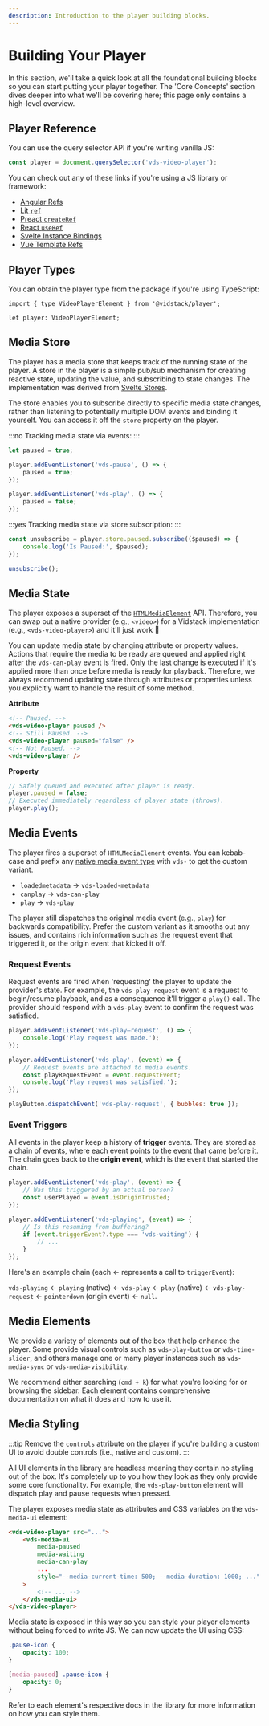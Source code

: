 ```yaml
---
description: Introduction to the player building blocks.
---
```


# Building Your Player

In this section, we'll take a quick look at all the foundational building blocks so you can
start putting your player together. The 'Core Concepts' section dives deeper into what we'll be
covering here; this page only contains a high-level overview.

## Player Reference

You can use the query selector API if you're writing vanilla JS:

```js
const player = document.querySelector('vds-video-player');
```

You can check out any of these links if you're using a JS library or framework:

- [Angular Refs](https://ultimatecourses.com/blog/element-refs-in-angular-templates)
- [Lit `ref`](https://lit.dev/docs/templates/directives/#ref)
- [Preact `createRef`](https://preactjs.com/guide/v10/refs/)
- [React `useRef`](https://reactjs.org/docs/hooks-reference.html#useref)
- [Svelte Instance Bindings](https://svelte.dev/tutorial/component-this)
- [Vue Template Refs](https://vuejs.org/guide/essentials/template-refs.html)

## Player Types

You can obtain the player type from the package if you're using TypeScript:

```ts:copy
import { type VideoPlayerElement } from '@vidstack/player';

let player: VideoPlayerElement;
```

## Media Store

The player has a media store that keeps track of the running state of the player. A store in
the player is a simple pub/sub mechanism for creating reactive state, updating the value,
and subscribing to state changes. The implementation was derived
from [Svelte Stores](https://svelte.dev/docs#run-time-svelte-store).

The store enables you to subscribe directly to specific media state changes, rather than
listening to potentially multiple DOM events and binding it yourself. You can access it off
the `store` property on the player.

:::no
Tracking media state via events:
:::

```js
let paused = true;

player.addEventListener('vds-pause', () => {
	paused = true;
});

player.addEventListener('vds-play', () => {
	paused = false;
});
```

:::yes
Tracking media state via store subscription:
:::

```js
const unsubscribe = player.store.paused.subscribe(($paused) => {
	console.log('Is Paused:', $paused);
});

unsubscribe();
```

## Media State

The player exposes a superset of the [`HTMLMediaElement`](https://developer.mozilla.org/en-US/docs/Web/API/HTMLMediaElement)
API. Therefore, you can swap out a native provider (e.g., `<video>`) for a Vidstack implementation
(e.g., `<vds-video-player>`) and it'll just work :tada:

You can update media state by changing attribute or property values. Actions that require the
media to be ready are queued and applied right after the `vds-can-play` event is fired. Only the
last change is executed if it's applied more than once before media is ready for playback.
Therefore, we always recommend updating state through attributes or properties unless you
explicitly want to handle the result of some method.

**Attribute**

```html
<!-- Paused. -->
<vds-video-player paused />
<!-- Still Paused. -->
<vds-video-player paused="false" />
<!-- Not Paused. -->
<vds-video-player />
```

**Property**

```js
// Safely queued and executed after player is ready.
player.paused = false;
// Executed immediately regardless of player state (throws).
player.play();
```

## Media Events

The player fires a superset of `HTMLMediaElement` events. You can kebab-case and prefix any
[native media event type](https://developer.mozilla.org/en-US/docs/Web/API/HTMLMediaElement#events)
with `vds-` to get the custom variant.

- `loadedmetadata` -> `vds-loaded-metadata`
- `canplay` -> `vds-can-play`
- `play` -> `vds-play`

The player still dispatches the original media event (e.g., `play`) for backwards compatibility. Prefer
the custom variant as it smooths out any issues, and contains rich information such as the
request event that triggered it, or the origin event that kicked it off.

### Request Events

Request events are fired when 'requesting' the player to update the provider's state. For example,
the `vds-play-request` event is a request to begin/resume playback, and as a consequence it'll
trigger a `play()` call. The provider should respond with a `vds-play` event to confirm the
request was satisfied.

```js
player.addEventListener('vds-play–request', () => {
	console.log('Play request was made.');
});

player.addEventListener('vds-play', (event) => {
	// Request events are attached to media events.
	const playRequestEvent = event.requestEvent;
	console.log('Play request was satisfied.');
});

playButton.dispatchEvent('vds-play-request', { bubbles: true });
```

### Event Triggers

All events in the player keep a history of **trigger** events. They are stored as a
chain of events, where each event points to the event that came before it. The chain goes back
to the **origin event**, which is the event that started the chain.

```js
player.addEventListener('vds-play', (event) => {
	// Was this triggered by an actual person?
	const userPlayed = event.isOriginTrusted;
});

player.addEventListener('vds-playing', (event) => {
	// Is this resuming from buffering?
	if (event.triggerEvent?.type === 'vds-waiting') {
		// ...
	}
});
```

Here's an example chain (each <- represents a call to `triggerEvent`):

`vds-playing` <- `playing` (native) <- `vds-play` <- `play` (native) <- `vds-play-request`
<- `pointerdown` (origin event) <- `null`.

## Media Elements

We provide a variety of elements out of the box that help enhance the player. Some provide visual
controls such as `vds-play-button` or `vds-time-slider`, and others manage one or many player
instances such as `vds-media-sync` or `vds-media-visibility`.

We recommend either searching (`cmd + k`) for what you're looking for or browsing the sidebar. Each
element contains comprehensive documentation on what it does and how to use it.

## Media Styling

:::tip
Remove the `controls` attribute on the player if you're building a custom UI to avoid
double controls (i.e., native and custom).
:::

All UI elements in the library are headless meaning they contain no styling out of the box. It's
completely up to you how they look as they only provide some core functionality. For example, the
`vds-play-button` element will dispatch play and pause requests when pressed.

The player exposes media state as attributes and CSS variables on the `vds-media-ui` element:

```html
<vds-video-player src="...">
	<vds-media-ui
		media-paused
		media-waiting
		media-can-play
		...
		style="--media-current-time: 500; --media-duration: 1000; ..."
	>
		<!-- ... -->
	</vds-media-ui>
</vds-video-player>
```

Media state is exposed in this way so you can style your player elements without being forced
to write JS. We can now update the UI using CSS:

```css
.pause-icon {
	opacity: 100;
}

[media-paused] .pause-icon {
	opacity: 0;
}
```

Refer to each element's respective docs in the library for more information on how you can style them.
